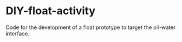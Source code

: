 # DIY-float-activity
Code for the development of a float prototype to target the oil-water interface.
